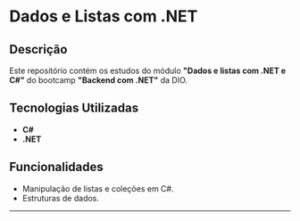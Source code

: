 
# Dados e Listas com .NET  
## Descrição  
Este repositório contém os estudos do módulo **"Dados e listas com .NET e C#"** do bootcamp **"Backend com .NET"** da DIO.  
## Tecnologias Utilizadas  
- **C#**  
- **.NET**  
## Funcionalidades  
- Manipulação de listas e coleções em C#.  
- Estruturas de dados.  

---
